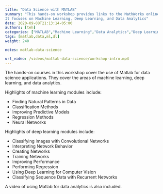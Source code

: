 ```yaml
---
title: "Data Science with MATLAB"
summary: "This hands-on workshop provides links to the MathWorks online courses in Data Science.
It focuses on Machine Learning, Deep Learning, and Data Analytics"
date: 2020-09-08T21:13:14-05:00
authors: [teh]
categories: ["MATLAB","Machine Learning","Data Analytics","Deep Learning"]
tags: [matlab,data,ml,dl]
weight: 240

notes: matlab-data-science

url_video: /videos/matlab-data-science/workshop-intro.mp4
---
```


The hands-on courses in this workshop cover the use of Matlab for data science applications.
They cover the areas of machine learning, deep learning, and data analytics.

Highlights of machine learning modules include:

 - Finding Natural Patterns in Data
 - Classification Methods
 - Improving Predictive Models
 - Regression Methods
 - Neural Networks

Highlights of deep learning modules include:

 - Classifying Images with Convolutional Networks
 - Interpreting Network Behavior
 - Creating Networks
 - Training Networks
 - Improving Performance
 - Performing Regression
 - Using Deep Learning for Computer Vision
 - Classifying Sequence Data with Recurrent Networks

 A video of using Matlab for data analytics is also included.
